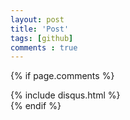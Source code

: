 ```yaml
---
layout: post
title: 'Post'
tags: [github]
comments : true
---
```


{% if page.comments %}
<div id="post-disqus" class="container">
{% include disqus.html %}
</div>
{% endif %}
